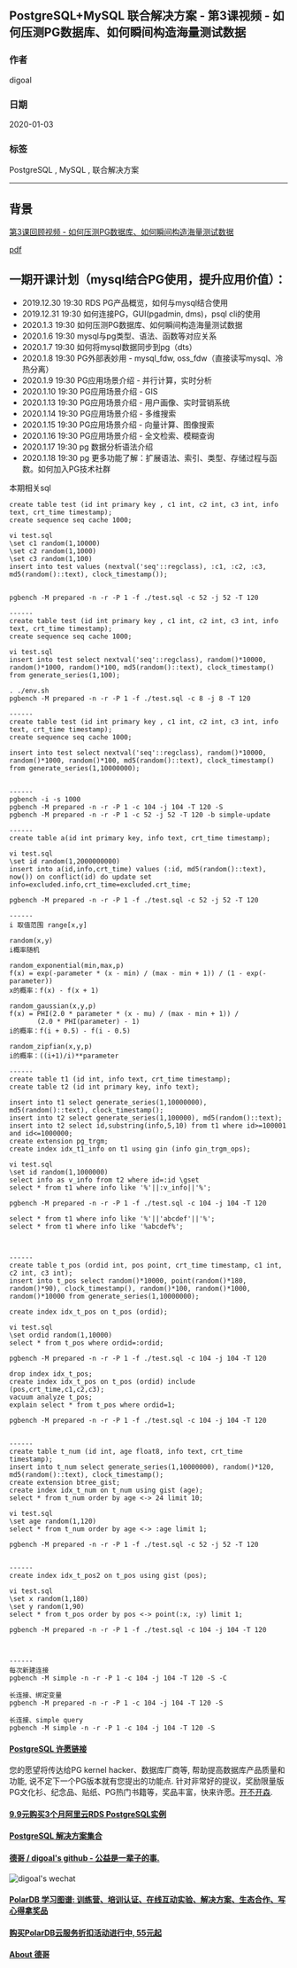 ## PostgreSQL+MySQL 联合解决方案 - 第3课视频 - 如何压测PG数据库、如何瞬间构造海量测试数据
                                                                                                             
### 作者                                                                    
digoal                                                                                                             
                                                                                                             
### 日期                                                                                                             
2020-01-03                                                                                                          
                                                                                                             
### 标签                                                                                                             
PostgreSQL , MySQL , 联合解决方案    
                                                                                                             
----                                                                                                             
                                                                                                             
## 背景   
[第3课回顾视频 - 如何压测PG数据库、如何瞬间构造海量测试数据](https://yq.aliyun.com/live/1878)    
  
[pdf](20200118_01_pdf_003.pdf)  
  
## 一期开课计划（mysql结合PG使用，提升应用价值）：  
  
- 2019.12.30 19:30 RDS PG产品概览，如何与mysql结合使用    
- 2019.12.31 19:30 如何连接PG，GUI(pgadmin, dms)，psql cli的使用     
- 2020.1.3 19:30 如何压测PG数据库、如何瞬间构造海量测试数据    
- 2020.1.6 19:30 mysql与pg类型、语法、函数等对应关系    
- 2020.1.7 19:30 如何将mysql数据同步到pg（dts）   
- 2020.1.8 19:30 PG外部表妙用 - mysql_fdw, oss_fdw（直接读写mysql、冷热分离）    
- 2020.1.9 19:30 PG应用场景介绍 - 并行计算，实时分析   
- 2020.1.10 19:30 PG应用场景介绍 - GIS    
- 2020.1.13 19:30 PG应用场景介绍 - 用户画像、实时营销系统    
- 2020.1.14 19:30 PG应用场景介绍 - 多维搜索    
- 2020.1.15 19:30 PG应用场景介绍 - 向量计算、图像搜索    
- 2020.1.16 19:30 PG应用场景介绍 - 全文检索、模糊查询    
- 2020.1.17 19:30 pg 数据分析语法介绍    
- 2020.1.18 19:30 pg 更多功能了解：扩展语法、索引、类型、存储过程与函数。如何加入PG技术社群    
  
本期相关sql  
  
```
create table test (id int primary key , c1 int, c2 int, c3 int, info text, crt_time timestamp);
create sequence seq cache 1000;

vi test.sql
\set c1 random(1,10000)
\set c2 random(1,1000)
\set c3 random(1,100)
insert into test values (nextval('seq'::regclass), :c1, :c2, :c3, md5(random()::text), clock_timestamp());


pgbench -M prepared -n -r -P 1 -f ./test.sql -c 52 -j 52 -T 120

------
create table test (id int primary key , c1 int, c2 int, c3 int, info text, crt_time timestamp);
create sequence seq cache 1000;

vi test.sql
insert into test select nextval('seq'::regclass), random()*10000, random()*1000, random()*100, md5(random()::text), clock_timestamp() from generate_series(1,100);

. ./env.sh
pgbench -M prepared -n -r -P 1 -f ./test.sql -c 8 -j 8 -T 120

------
create table test (id int primary key , c1 int, c2 int, c3 int, info text, crt_time timestamp);
create sequence seq cache 1000;

insert into test select nextval('seq'::regclass), random()*10000, random()*1000, random()*100, md5(random()::text), clock_timestamp() from generate_series(1,10000000);


------
pgbench -i -s 1000 
pgbench -M prepared -n -r -P 1 -c 104 -j 104 -T 120 -S 
pgbench -M prepared -n -r -P 1 -c 52 -j 52 -T 120 -b simple-update 

------
create table a(id int primary key, info text, crt_time timestamp);

vi test.sql
\set id random(1,2000000000)
insert into a(id,info,crt_time) values (:id, md5(random()::text), now()) on conflict(id) do update set info=excluded.info,crt_time=excluded.crt_time;

pgbench -M prepared -n -r -P 1 -f ./test.sql -c 52 -j 52 -T 120

------
i 取值范围 range[x,y] 

random(x,y)
i概率随机 

random_exponential(min,max,p)
f(x) = exp(-parameter * (x - min) / (max - min + 1)) / (1 - exp(-parameter))
x的概率：f(x) - f(x + 1)

random_gaussian(x,y,p)
f(x) = PHI(2.0 * parameter * (x - mu) / (max - min + 1)) /
       (2.0 * PHI(parameter) - 1)
i的概率：f(i + 0.5) - f(i - 0.5) 

random_zipfian(x,y,p)
i的概率：((i+1)/i)**parameter

------
create table t1 (id int, info text, crt_time timestamp);
create table t2 (id int primary key, info text);

insert into t1 select generate_series(1,10000000), md5(random()::text), clock_timestamp();
insert into t2 select generate_series(1,100000), md5(random()::text);
insert into t2 select id,substring(info,5,10) from t1 where id>=100001 and id<=1000000;
create extension pg_trgm;
create index idx_t1_info on t1 using gin (info gin_trgm_ops);

vi test.sql
\set id random(1,1000000)
select info as v_info from t2 where id=:id \gset
select * from t1 where info like '%'||:v_info||'%';

pgbench -M prepared -n -r -P 1 -f ./test.sql -c 104 -j 104 -T 120

select * from t1 where info like '%'||'abcdef'||'%';
select * from t1 where info like '%abcdef%';



------
create table t_pos (ordid int, pos point, crt_time timestamp, c1 int, c2 int, c3 int);
insert into t_pos select random()*10000, point(random()*180, random()*90), clock_timestamp(), random()*100, random()*1000, random()*10000 from generate_series(1,10000000);

create index idx_t_pos on t_pos (ordid);

vi test.sql
\set ordid random(1,10000)
select * from t_pos where ordid=:ordid;

pgbench -M prepared -n -r -P 1 -f ./test.sql -c 104 -j 104 -T 120

drop index idx_t_pos;
create index idx_t_pos on t_pos (ordid) include (pos,crt_time,c1,c2,c3);
vacuum analyze t_pos;
explain select * from t_pos where ordid=1;

pgbench -M prepared -n -r -P 1 -f ./test.sql -c 104 -j 104 -T 120


------
create table t_num (id int, age float8, info text, crt_time timestamp);
insert into t_num select generate_series(1,10000000), random()*120, md5(random()::text), clock_timestamp();
create extension btree_gist;
create index idx_t_num on t_num using gist (age);
select * from t_num order by age <-> 24 limit 10;

vi test.sql
\set age random(1,120)
select * from t_num order by age <-> :age limit 1;

pgbench -M prepared -n -r -P 1 -f ./test.sql -c 52 -j 52 -T 120


------
create index idx_t_pos2 on t_pos using gist (pos);

vi test.sql
\set x random(1,180)
\set y random(1,90)
select * from t_pos order by pos <-> point(:x, :y) limit 1;

pgbench -M prepared -n -r -P 1 -f ./test.sql -c 104 -j 104 -T 120



------
每次新建连接
pgbench -M simple -n -r -P 1 -c 104 -j 104 -T 120 -S -C

长连接、绑定变量
pgbench -M prepared -n -r -P 1 -c 104 -j 104 -T 120 -S 

长连接、simple query
pgbench -M simple -n -r -P 1 -c 104 -j 104 -T 120 -S 
```
  
  
  
  
  
  
  
  
  
  
  
  
  
  
  
  
  
  
  
  
  
  
  
  
  
  
  
  
  
  
  
  
  
  
  
  
  
  
  
  
  
  
  
  
  
  
  
  
  
  
  
  
  
  
#### [PostgreSQL 许愿链接](https://github.com/digoal/blog/issues/76 "269ac3d1c492e938c0191101c7238216")
您的愿望将传达给PG kernel hacker、数据库厂商等, 帮助提高数据库产品质量和功能, 说不定下一个PG版本就有您提出的功能点. 针对非常好的提议，奖励限量版PG文化衫、纪念品、贴纸、PG热门书籍等，奖品丰富，快来许愿。[开不开森](https://github.com/digoal/blog/issues/76 "269ac3d1c492e938c0191101c7238216").  
  
  
#### [9.9元购买3个月阿里云RDS PostgreSQL实例](https://www.aliyun.com/database/postgresqlactivity "57258f76c37864c6e6d23383d05714ea")
  
  
#### [PostgreSQL 解决方案集合](https://yq.aliyun.com/topic/118 "40cff096e9ed7122c512b35d8561d9c8")
  
  
#### [德哥 / digoal's github - 公益是一辈子的事.](https://github.com/digoal/blog/blob/master/README.md "22709685feb7cab07d30f30387f0a9ae")
  
  
![digoal's wechat](../pic/digoal_weixin.jpg "f7ad92eeba24523fd47a6e1a0e691b59")
  
  
#### [PolarDB 学习图谱: 训练营、培训认证、在线互动实验、解决方案、生态合作、写心得拿奖品](https://www.aliyun.com/database/openpolardb/activity "8642f60e04ed0c814bf9cb9677976bd4")
  
  
#### [购买PolarDB云服务折扣活动进行中, 55元起](https://www.aliyun.com/activity/new/polardb-yunparter?userCode=bsb3t4al "e0495c413bedacabb75ff1e880be465a")
  
  
#### [About 德哥](https://github.com/digoal/blog/blob/master/me/readme.md "a37735981e7704886ffd590565582dd0")
  
